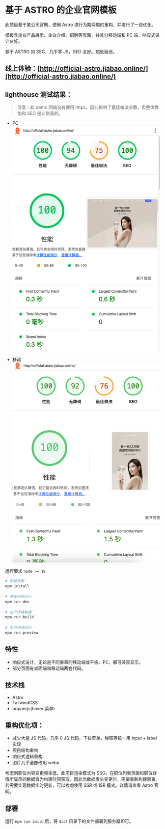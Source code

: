 # 基于 ASTRO 的企业官网模板

此项目基于某公司官网，使用 Astro 进行为期两周的重构，并进行了一些优化。

模板含企业产品展示、企业介绍、招聘等页面，并且分移动端和 PC 端，响应式设计友好。

基于 ASTRO 的 SSG，几乎零 JS，SEO 友好。超低延迟。

## 线上体验：[http://official-astro.jiabao.online/](http://official-astro.jiabao.online/)

## lighthouse 测试结果：

> 注意：此 demo 网站没有使用 https，因此影响了最佳做法分数，但整体性能和 SEO 是非常高的。

- PC
  ![PC端](image.png)

- 移动
  ![移动端](image-1.png)

运行要求
`node >= 18`

```bash
# 安装依赖
npm install

# 开发环境运行
npm run dev

# 生产环境构建
npm run build

# 生产环境运行
npm run preview
```

## 特性

- 响应式设计，无论是不同屏幕的移动端或平板、PC，都可兼容显示。
- 部分页面有桌面端和移动端两套代码。

## 技术栈

- Astro
- TailwindCSS
- popperjs(hover 菜单)

## 重构优化项：

- 减少大量 JS 代码，几乎 0 JS 代码，下拉菜单，弹窗等统一用 input + label 实现
- 项目结构重构
- 响应式逻辑重构
- 图片几乎全部改用 webp

考虑到职位内容变更频率低，此项目渲染模式为 SSG，在职位列表页面和职位详情所显示的数据皆为构建时预获取，因此当数据发生变更时，需要重新构建部署。若需要实现数据实时更新，可以考虑使用 SSR 或 ISR 模式。详情请查看 Astro 官网。

## 部署

运行 `npm run build` 后，将 `dist` 目录下的文件部署到服务器即可。

